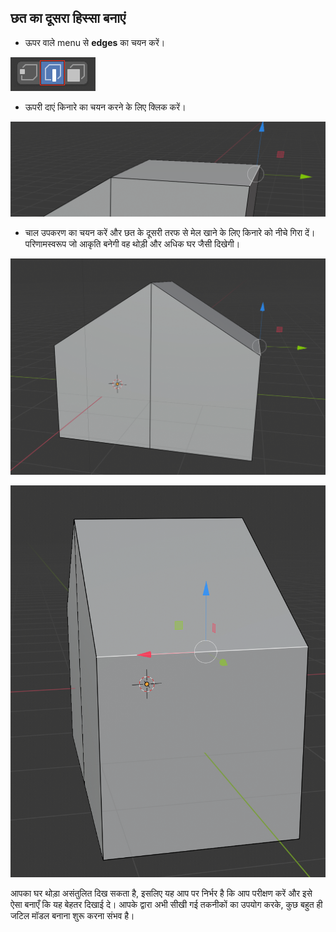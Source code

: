 ## छत का दूसरा हिस्सा बनाएं

+ ऊपर वाले menu से **edges** का चयन करें।

![Edge उपकरण](images/blender-edge-tool.png)

+ ऊपरी दाएं किनारे का चयन करने के लिए क्लिक करें।

![किनारे का चयन करें](images/blender-select-right-edge-2.png)

+ चाल उपकरण का चयन करें और छत के दूसरी तरफ से मेल खाने के लिए किनारे को नीचे गिरा दें। परिणामस्वरूप जो आकृति बनेगी वह थोड़ी और अधिक घर जैसी दिखेगी।

![घर](images/blender-house.png)

![घर का पहलू](images/blender-house-side.png)

आपका घर थोड़ा असंतुलित दिख सकता है, इसलिए यह आप पर निर्भर है कि आप परीक्षण करें और इसे ऐसा बनाएँ कि यह बेहतर दिखाई दे। आपके द्वारा अभी सीखी गई तकनीकों का उपयोग करके, कुछ बहुत ही जटिल मॉडल बनाना शुरू करना संभव है।
